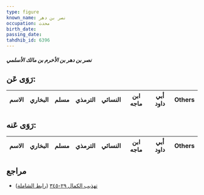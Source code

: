 ```yaml
---
type: figure
known_name: نصر بن دهر
occupation: محدث
birth_date:
passing_date:
tahdhib_id: 6396
---
```

##### نصر بن دهر بن الأخرم بن مالك الأسلمي

## رَوَى عَن:
| الاسم | البخاري | مسلم | الترمذي | النسائي | ابن ماجه | أبي داود | Others |
| ----- | ------- | ---- | ------- | ------- | -------- | -------- | ------ |
## رَوَى عَنه:
| الاسم | البخاري | مسلم | الترمذي | النسائي | ابن ماجه | أبي داود | Others |
| ----- | ------- | ---- | ------- | ------- | -------- | -------- | ------ |
## مراجع
- [تهذيب الكمال ٢٩-٣٤٥](obsidian://open?vault=Tahdhib-al-Kamal&file=Figures/٦٣٩٦-نصر%20بن%20دهر%20بن%20الأخرم%20بن%20مالك%20الأسلمي) ([رابط الشاملة](https://shamela.ws/book/3722/15916))